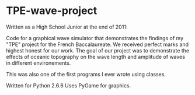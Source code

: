 # TPE-wave-project

Written as a High School Junior at the end of 2011: 

Code for a graphical wave simulator that demonstrates the findings of my "TPE" project for the French Baccalaureate. We received perfect marks and highest honest for our work.
The goal of our project was to demonstrate the effects of oceanic topography on the wave length and amplitude of waves in different environements.

This was also one of the first programs I ever wrote using classes.

Written for Python 2.6.6
Uses PyGame for graphics.
